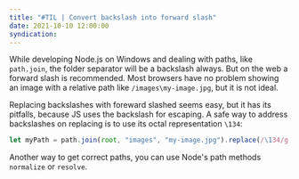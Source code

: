 ```yaml
---
title: "#TIL | Convert backslash into forward slash"
date: 2021-10-10 12:00:00
syndication: 
---
```


While developing Node.js on Windows and dealing with paths, like ``path.join``, the folder separator will be a backslash always. But on the web a forward slash is recommended. Most browsers have no problem showing an image with a relative path like ``/images\my-image.jpg``, but it is not ideal.

Replacing backslashes with foreward slashed seems easy, but it has its pitfalls, because JS uses the backslash for escaping. A safe way to address backslashes on replacing is to use its octal representation ``\134``:

```js
let myPath = path.join(root, "images", "my-image.jpg").replace(/\134/g,"/");
```

Another way to get correct paths, you can use Node's path methods ``normalize`` or ``resolve``.
